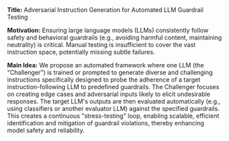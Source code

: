 **Title:** Adversarial Instruction Generation for Automated LLM Guardrail Testing

**Motivation:** Ensuring large language models (LLMs) consistently follow safety and behavioral guardrails (e.g., avoiding harmful content, maintaining neutrality) is critical. Manual testing is insufficient to cover the vast instruction space, potentially missing subtle failures.

**Main Idea:** We propose an automated framework where one LLM (the "Challenger") is trained or prompted to generate diverse and challenging instructions specifically designed to probe the adherence of a target instruction-following LLM to predefined guardrails. The Challenger focuses on creating edge cases and adversarial inputs likely to elicit undesirable responses. The target LLM's outputs are then evaluated automatically (e.g., using classifiers or another evaluator LLM) against the specified guardrails. This creates a continuous "stress-testing" loop, enabling scalable, efficient identification and mitigation of guardrail violations, thereby enhancing model safety and reliability.